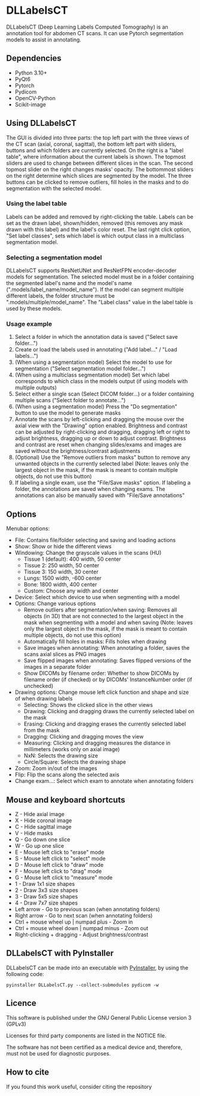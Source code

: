 # DLLabelsCT

DLLabelsCT (Deep Learning Labels Computed Tomography) is an annotation tool for abdomen CT scans. It can use Pytorch segmentation models to assist in annotating.

## Dependencies

- Python 3.10+
- PyQt6
- Pytorch
- Pydicom
- OpenCV-Python
- Scikit-image

## Using DLLabelsCT

The GUI is divided into three parts: the top left part with the three views of the CT scan (axial, coronal, sagittal), the bottom left part with sliders, buttons and which folders are currently selected. On the right is a "label table", where information about the current labels is shown.
The topmost sliders are used to change between different slices in the scan. The second topmost slider on the right changes masks' opacity. The bottommost sliders on the right determine which slices are segmented by the model. The three buttons can be clicked to remove outliers, fill holes in the masks and to do segmentation with the selected model.

### Using the label table

Labels can be added and removed by right-clicking the table. Labels can be set as the drawn label, shown/hidden, removed (this removes any mask drawn with this label) and the label's color reset. The last right click option, "Set label classes", sets which label is which output class in a multiclass segmentation model.  

### Selecting a segmentation model

DLLabelsCT supports ResNetUNet and ResNetFPN encoder-decoder models for segmentation. The selected model must be in a folder containing the segmented label's name and the model's name (".models/label_name/model_name"). If the model can segment multiple different labels, the folder structure must be ".models/multiple/model_name". The "Label class" value in the label table is used by these models.

### Usage example

1. Select a folder in which the annotation data is saved ("Select save folder...")
2. Create or load the labels used in annotating ("Add label..." / "Load labels...")
3. (When using a segmentation model) Select the model to use for segmentation ("Select segmentation model folder...")
4. (When using a multiclass segmentation model) Set which label corresponds to which class in the models output (if using models with multiple outputs)
5. Select either a single scan (Select DICOM folder...) or a folder containing multiple scans ("Select folder to annotate...")
6. (When using a segmentation model) Press the "Do segmentation" button to use the model to generate masks
7. Annotate the scans by left-clicking and dragging the mouse over the axial view with the "Drawing" option enabled. Brightness and contrast can be adjusted by right-clicking and dragging, dragging left or right to adjust brightness, dragging up or down to adjust contrast. Brightness and contrast are reset when changing slides/exams and images are saved without the brightness/contrast adjustments
8. (Optional) Use the "Remove outliers from masks" button to remove any unwanted objects in the currently selected label (Note: leaves only the largest object in the mask, if the mask is meant to contain multiple objects, do not use this button)
9. If labeling a single exam, use the "File/Save masks" option. If labeling a folder, the annotations are saved when changing exams. The annotations can also be manually saved with "File/Save annotations"

## Options

Menubar options:

- File: Contains file/folder selecting and saving and loading actions
- Show: Show or hide the different views
- Windowing: Change the grayscale values in the scans (HU)
  - Tissue 1 (default): 400 width, 50 center
  - Tissue 2: 250 width, 50 center
  - Tissue 3: 150 width, 30 center
  - Lungs: 1500 width, -600 center
  - Bone: 1800 width, 400 center 
  - Custom: Choose any width and center
- Device: Select which device to use when segmenting with a model
- Options: Change various options
  - Remove outliers after segmentation/when saving: Removes all objects (in 3D) that are not connected to the largest object in the mask when segmenting with a model and when saving (Note: leaves only the largest object in the mask, if the mask is meant to contain multiple objects, do not use this option)
  - Automatically fill holes in masks: Fills holes when drawing
  - Save images when annotating: When annotating a folder, saves the scans axial slices as PNG images
  - Save flipped images when annotating: Saves flipped versions of the images in a separate folder
  - Show DICOMs by filename order: Whether to show DICOMs by filename order (if checked) or by DICOMs' InstanceNumber order (if unchecked)
- Drawing options: Change mouse left click function and shape and size of when drawing labels
  - Selecting: Shows the clicked slice in the other views
  - Drawing: Clicking and dragging draws the currently selected label on the mask
  - Erasing: Clicking and dragging erases the currently selected label from the mask
  - Dragging: Clicking and dragging moves the view
  - Measuring: Clicking and dragging measures the distance in millimeters (works only on axial image)
  - NxN: Selects the drawing size
  - Circle/Square: Selects the drawing shape
- Zoom: Zoom in/out of the images
- Flip: Flip the scans along the selected axis
- Change exam...: Select which exam to annotate when annotating folders

## Mouse and keyboard shortcuts

- Z - Hide axial image
- X - Hide coronal image
- C - Hide sagittal image
- V - Hide masks
- Q - Go down one slice
- W - Go up one slice
- E - Mouse left click to "erase" mode
- S - Mouse left click to "select" mode
- D - Mouse left click to "draw" mode
- F - Mouse left click to "drag" mode
- G - Mouse left click to "measure" mode
- 1 - Draw 1x1 size shapes
- 2 - Draw 3x3 size shapes
- 3 - Draw 5x5 size shapes
- 4 - Draw 7x7 size shapes
- Left arrow - Go to previous scan (when annotating folders)
- Right arrow - Go to next scan (when annotating folders)
- Ctrl + mouse wheel up | numpad plus - Zoom in
- Ctrl + mouse wheel down | numpad minus - Zoom out
- Right-clicking + dragging - Adjust brightness/contrast

## DLLabelsCT with PyInstaller 

DLLabelsCT can be made into an executable with [PyInstaller](https://pyinstaller.org/en/stable/), by using the following code:

```
pyinstaller DLLabelsCT.py --collect-submodules pydicom -w
```

## Licence

This software is published under the GNU General Public License version 3 (GPLv3)

Licenses for third party components are listed in the NOTICE file.

The software has not been certified as a medical device and, therefore, must not be used for diagnostic purposes.

## How to cite

If you found this work useful, consider citing the repository
